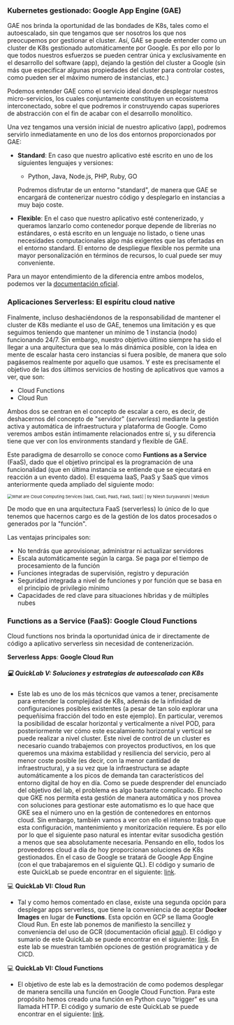 ### Kubernetes gestionado: Google App Engine (GAE)

GAE nos brinda la oportunidad de las bondades de K8s, tales como el autoescalado, sin que tengamos que ser nosotros los que nos preocupemos por gestionar el cluster. Así, GAE se puede entender como un cluster de K8s gestionado automáticamente por Google. Es por ello por lo que todos nuestros esfuerzos se pueden centrar única y exclusivamente en el desarrollo del software (app), dejando la gestión del cluster a Google (sin más que especificar algunas propiedades del cluster para controlar costes, como pueden ser el máximo numero de instancias, etc.)

Podemos entender GAE como el servicio ideal donde desplegar nuestros micro-servicios, los cuales conjuntamente constituyen un ecosistema interconectado, sobre el que podremos ir construyendo capas superiores de abstracción con el fin de acabar con el desarrollo monolítico. 

Una vez tengamos una versión inicial de nuestro aplicativo (app), podremos servirlo inmediatamente en uno de los dos entornos proporcionados por GAE:

* **Standard**: En caso que nuestro aplicativo esté escrito en uno de los siguientes lenguajes y versiones:

  * Python, Java, Node.js, PHP, Ruby, GO

  Podremos disfrutar de un entorno "standard", de manera que GAE se encargará de contenerizar nuestro código y desplegarlo en instancias a muy bajo coste. 

* **Flexible**: En el caso que nuestro aplicativo esté contenerizado, y queramos lanzarlo como contenedor porque depende de librerías no estándares, o está escrito en un lenguaje no listado, o tiene unas necesidades computacionales algo más exigentes que las ofertadas en el entorno standard. El entorno de despliegue flexible nos permite una mayor personalización en términos de recursos, lo cual puede ser muy conveniente.

Para un mayor entendimiento de la diferencia entre ambos modelos, podemos ver la [documentación oficial](https://cloud.google.com/appengine/docs/the-appengine-environments).


### Aplicaciones Serverless: El espíritu cloud native

Finalmente, incluso deshaciéndonos de la responsabilidad de mantener el cluster de K8s mediante el uso de GAE, tenemos una limitación y es que seguimos teniendo que mantener un mínimo de 1 instancia (nodo) funcionando 24/7. Sin embargo, nuestro objetivo último siempre ha sido el llegar a una arquitectura que sea lo más dinámica posible, con la idea en mente de escalar hasta cero instancias si fuera posible, de manera que solo pagásemos realmente por aquello que usamos. Y este es precisamente el objetivo de las dos últimos servicios de hosting de aplicativos que vamos a ver, que son:

* Cloud Functions
* Cloud Run

Ambos dos se centran en el concepto de escalar a cero, es decir, de deshacernos del concepto de "servidor" (*serverless*) mediante la gestión activa y automática de infraestructura y plataforma de Google. Como veremos ambos están íntimamente relacionados entre sí, y su diferencia tiene que ver con los environments standard y flexible de GAE.

Este paradigma de desarrollo se conoce como **Funtions as a Service** (FaaS), dado que el objetivo principal es la programación de una funcionalidad (que en última instancia se entiende que se ejecutará en reacción a un evento dado). El esquema IaaS, PaaS y SaaS que vimos anteriormente queda ampliado del siguiente modo:

<img src="https://miro.medium.com/max/1145/1*DYoadhgfpZCMRCMKNUpQ6A.png" alt="What are Cloud Computing Services [IaaS, CaaS, PaaS, FaaS, SaaS] | by  Nilesh Suryavanshi | Medium" style="zoom:67%;" />

De modo que en una arquitectura FaaS (serverless) lo único de lo que tenemos que hacernos cargo es de la gestión de los datos procesados o generados por la "función".

Las ventajas principales son:

* No tendrás que aprovisionar, administrar ni actualizar servidores
* Escala automáticamente según la carga. Se paga por el tiempo de procesamiento de la función
* Funciones integradas de supervisión, registro y depuración 
* Seguridad integrada a nivel de funciones y por función que se basa en el principio de privilegio mínimo
* Capacidades de red clave para situaciones híbridas y de múltiples nubes

### Functions as a Service (FaaS): Google Cloud Functions

Cloud functions nos brinda la oportunidad única de ir directamente de código a aplicativo serverless sin necesidad de contenerización.

**Serverless Apps**: **Google Cloud Run**


##### 💻 QuickLab V: Soluciones y estrategias de autoescalado con K8s

* Este lab es uno de los más técnicos que vamos a tener, precisamente para entender la complejidad de K8s, además de la infinidad de configuraciones posibles existentes (a pesar de tan solo explorar una pequeñísima fracción del todo en este ejemplo). En particular, veremos la posibilidad de escalar horizontal y verticalmente a nivel POD, para posteriormente ver cómo este escalamiento horizontal y vertical se puede realizar a nivel cluster. Este nivel de control de un cluster es necesario cuando trabajemos con proyectos productivos, en los que queremos una máxima estabilidad y resiliencia del servicio, pero al menor coste posible (es decir, con la menor cantidad de infraestructura), y a su vez que la infraestructura se adapte automáticamente a los picos de demanda tan característicos del entorno digital de hoy en día. Como se puede desprender del enunciado del objetivo del lab, el problema es algo bastante complicado. El hecho que GKE nos permita esta gestión de manera automática y nos provea con soluciones para gestionar este automatismo es lo que hace que GKE sea el número uno en la gestión de contenedores en entornos cloud. Sin embargo, también vamos a ver con ello el intenso trabajo que esta configuración, mantenimiento y monitorización requiere. Es por ello por lo que el siguiente paso natural es intentar evitar susodicha gestión a menos que sea absolutamente necesaria. Pensando en ello, todos los proveedores cloud a día de hoy proporcionan soluciones de K8s gestionados. En el caso de Google se tratará de Google App Engine (con el que trabajaremos en el siguiente QL). El código y sumario de este QuickLab se puede encontrar en el siguiente: [link](**PENDING**). 

💻 **QuickLab VI: Cloud Run**

* Tal y como hemos comentado en clase, existe una segunda opción para desplegar apps serverless, que tiene la conveniencia de aceptar **Docker Images** en lugar de **Functions**. Esta opción en GCP se llama Google Cloud Run. En este lab ponemos de manifiesto la sencillez y conveniencia del uso de GCR (documentación oficial [aquí](https://cloud.google.com/run)). El código y sumario de este QuickLab se puede encontrar en el siguiente: [link](https://github.com/**PENDING**/asr-cloud/tree/main/09-cloudrun). En este lab se muestran también opciones de gestión programática y de CICD.



💻 **QuickLab VI: Cloud Functions**

* El objetivo de este lab es la demostración de como podemos desplegar de manera sencilla una función en Google Cloud Function. Para este propósito hemos creado una función en Python cuyo "trigger" es una llamada HTTP. El código y sumario de este QuickLab se puede encontrar en el siguiente: [link](https://github.com/**PENDING**/asr-cloud/tree/main/08-cloud-functions).


